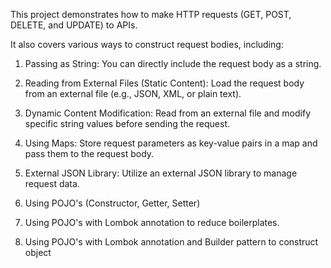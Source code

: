 This project demonstrates how to make HTTP requests (GET, POST, DELETE, and UPDATE) to APIs.

It also covers various ways to construct request bodies, including:

1. Passing as String: You can directly include the request body as a string.

2. Reading from External Files (Static Content): Load the request body from an external file (e.g., JSON, XML, or plain text).

3. Dynamic Content Modification: Read from an external file and modify specific string values before sending the request.

4. Using Maps: Store request parameters as key-value pairs in a map and pass them to the request body.

5. External JSON Library: Utilize an external JSON library to manage request data.

6. Using POJO's (Constructor, Getter, Setter)

7. Using POJO's with Lombok annotation to reduce boilerplates.

8. Using POJO's with Lombok annotation and Builder pattern to construct object

